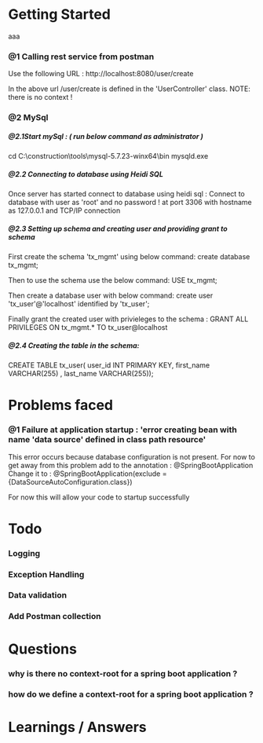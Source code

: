 # Getting Started
aaa

### @1 Calling rest service from postman
Use the following URL :
http://localhost:8080/user/create

In the above url /user/create is defined in the 'UserController' class.
NOTE: there is no context ! 

### @2 MySql
##### @2.1Start mySql : ( run below command as administrator ) 
cd C:\construction\tools\mysql-5.7.23-winx64\bin
mysqld.exe 

##### @2.2 Connecting to database using Heidi SQL
Once server has started connect to database using heidi sql :
Connect to database with user as 'root' and no password ! at port 3306 with hostname as 127.0.0.1 and TCP/IP connection 

##### @2.3 Setting up schema and creating user and providing grant to schema 
First create the schema 'tx_mgmt' using below command:
create database tx_mgmt;

Then to use the schema use the below command:
USE tx_mgmt;

Then create a database user with below command:
create user 'tx_user'@'localhost'  identified by 'tx_user';

Finally grant the created user with privieleges to the schema :
GRANT ALL PRIVILEGES ON tx_mgmt.* TO tx_user@localhost

##### @2.4 Creating the table in the schema:
CREATE TABLE tx_user( user_id INT PRIMARY KEY, first_name VARCHAR(255) , last_name VARCHAR(255));


# Problems faced
### @1 Failure at application startup : 'error creating bean with name 'data source' defined in class path resource'
This error occurs because database configuration is not present.
For now to get away from this problem add to the annotation : @SpringBootApplication
Change it to : @SpringBootApplication(exclude = {DataSourceAutoConfiguration.class})

For now this will allow your code to startup successfully

# Todo
### Logging 
### Exception Handling 
### Data validation 
### Add Postman collection 

# Questions
### why is there no context-root for a spring boot application ?
### how do we define a context-root for a spring boot application ?

# Learnings / Answers 



